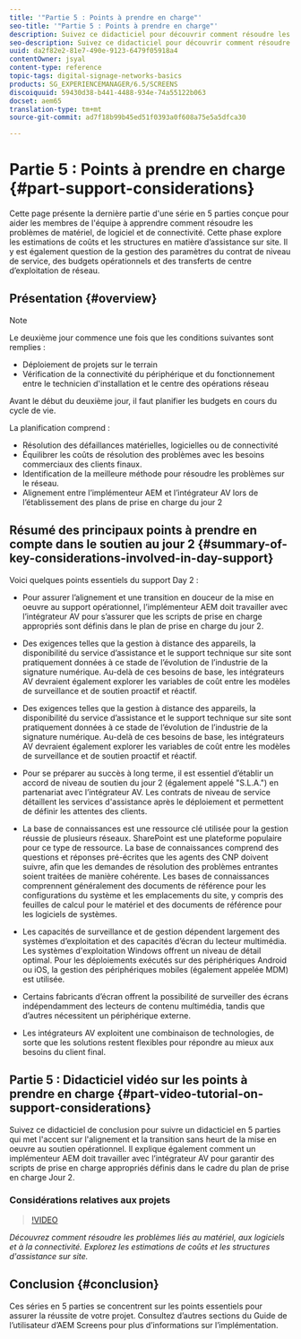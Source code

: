 ```yaml
---
title: '"Partie 5 : Points à prendre en charge"'
seo-title: '"Partie 5 : Points à prendre en charge"'
description: Suivez ce didacticiel pour découvrir comment résoudre les problèmes de matériel, de logiciels et de connectivité. Explorez les estimations de coûts et les structures d'assistance sur site. En outre, apprenez comment les paramètres SLA, les budgets opérationnels et les transferts aux AC sont gérés.
seo-description: Suivez ce didacticiel pour découvrir comment résoudre les problèmes de matériel, de logiciels et de connectivité. Explorez les estimations de coûts et les structures d'assistance sur site. En outre, apprenez comment les paramètres SLA, les budgets opérationnels et les transferts aux AC sont gérés.
uuid: da2f82e2-81e7-490e-9123-6479f05918a4
contentOwner: jsyal
content-type: reference
topic-tags: digital-signage-networks-basics
products: SG_EXPERIENCEMANAGER/6.5/SCREENS
discoiquuid: 59430d38-b441-4488-934e-74a55122b063
docset: aem65
translation-type: tm+mt
source-git-commit: ad7f18b99b45ed51f0393a0f608a75e5a5dfca30

---
```



# Partie 5 : Points à prendre en charge {#part-support-considerations}

Cette page présente la dernière partie d'une série en 5 parties conçue pour aider les membres de l'équipe à apprendre comment résoudre les problèmes de matériel, de logiciel et de connectivité. Cette phase explore les estimations de coûts et les structures en matière d’assistance sur site. Il y est également question de la gestion des paramètres du contrat de niveau de service, des budgets opérationnels et des transferts de centre d’exploitation de réseau.

## Présentation {#overview}

>[!NOTE]
>
>Le deuxième jour commence une fois que les conditions suivantes sont remplies :
>
>* Déploiement de projets sur le terrain
>* Vérification de la connectivité du périphérique et du fonctionnement entre le technicien d'installation et le centre des opérations réseau
>
>
Avant le début du deuxième jour, il faut planifier les budgets en cours du cycle de vie.

La planification comprend :

* Résolution des défaillances matérielles, logicielles ou de connectivité
* Équilibrer les coûts de résolution des problèmes avec les besoins commerciaux des clients finaux.
* Identification de la meilleure méthode pour résoudre les problèmes sur le réseau.
* Alignement entre l’implémenteur AEM et l’intégrateur AV lors de l’établissement des plans de prise en charge du jour 2

## Résumé des principaux points à prendre en compte dans le soutien au jour 2 {#summary-of-key-considerations-involved-in-day-support}

Voici quelques points essentiels du support Day 2 :

* Pour assurer l’alignement et une transition en douceur de la mise en oeuvre au support opérationnel, l’implémenteur AEM doit travailler avec l’intégrateur AV pour s’assurer que les scripts de prise en charge appropriés sont définis dans le plan de prise en charge du jour 2.
* Des exigences telles que la gestion à distance des appareils, la disponibilité du service d’assistance et le support technique sur site sont pratiquement données à ce stade de l’évolution de l’industrie de la signature numérique. Au-delà de ces besoins de base, les intégrateurs AV devraient également explorer les variables de coût entre les modèles de surveillance et de soutien proactif et réactif.

* Des exigences telles que la gestion à distance des appareils, la disponibilité du service d’assistance et le support technique sur site sont pratiquement données à ce stade de l’évolution de l’industrie de la signature numérique. Au-delà de ces besoins de base, les intégrateurs AV devraient également explorer les variables de coût entre les modèles de surveillance et de soutien proactif et réactif.
* Pour se préparer au succès à long terme, il est essentiel d’établir un accord de niveau de soutien du jour 2 (également appelé "S.L.A.") en partenariat avec l’intégrateur AV. Les contrats de niveau de service détaillent les services d'assistance après le déploiement et permettent de définir les attentes des clients.
* La base de connaissances est une ressource clé utilisée pour la gestion réussie de plusieurs réseaux. SharePoint est une plateforme populaire pour ce type de ressource. La base de connaissances comprend des questions et réponses pré-écrites que les agents des CNP doivent suivre, afin que les demandes de résolution des problèmes entrantes soient traitées de manière cohérente. Les bases de connaissances comprennent généralement des documents de référence pour les configurations du système et les emplacements du site, y compris des feuilles de calcul pour le matériel et des documents de référence pour les logiciels de systèmes.
* Les capacités de surveillance et de gestion dépendent largement des systèmes d’exploitation et des capacités d’écran du lecteur multimédia. Les systèmes d'exploitation Windows offrent un niveau de détail optimal. Pour les déploiements exécutés sur des périphériques Android ou iOS, la gestion des périphériques mobiles (également appelée MDM) est utilisée.
* Certains fabricants d’écran offrent la possibilité de surveiller des écrans indépendamment des lecteurs de contenu multimédia, tandis que d’autres nécessitent un périphérique externe.
* Les intégrateurs AV exploitent une combinaison de technologies, de sorte que les solutions restent flexibles pour répondre au mieux aux besoins du client final.

## Partie 5 : Didacticiel vidéo sur les points à prendre en charge {#part-video-tutorial-on-support-considerations}

Suivez ce didacticiel de conclusion pour suivre un didacticiel en 5 parties qui met l'accent sur l'alignement et la transition sans heurt de la mise en oeuvre au soutien opérationnel. Il explique également comment un implémenteur AEM doit travailler avec l’intégrateur AV pour garantir des scripts de prise en charge appropriés définis dans le cadre du plan de prise en charge Jour 2.

### Considérations relatives aux projets

>[!VIDEO](https://video.tv.adobe.com/v/28383?captions=fre_fr)

*Découvrez comment résoudre les problèmes liés au matériel, aux logiciels et à la connectivité. Explorez les estimations de coûts et les structures d'assistance sur site.*

## Conclusion {#conclusion}

Ces séries en 5 parties se concentrent sur les points essentiels pour assurer la réussite de votre projet. Consultez d’autres sections du Guide de l’utilisateur d’AEM Screens pour plus d’informations sur l’implémentation.

